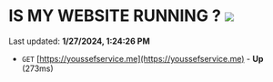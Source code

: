 # IS MY WEBSITE RUNNING ? [![](https://img.shields.io/static/v1?label=Sponsor&message=%E2%9D%A4&logo=GitHub&color=%23fe8e86)](https://github.com/sponsors/<username>)

Last updated: **1/27/2024, 1:24:26 PM**

- `GET` [https://youssefservice.me](https://youssefservice.me) - **Up** (273ms)
